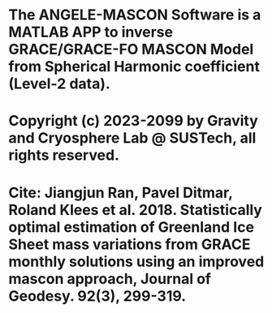 # The ANGELE-MASCON Software is a MATLAB APP to inverse GRACE/GRACE-FO MASCON Model from Spherical Harmonic coefficient (Level-2 data).
# Copyright (c) 2023-2099 by Gravity and Cryosphere Lab @ SUSTech, all rights reserved.
# Cite: Jiangjun Ran, Pavel Ditmar, Roland Klees et al. 2018. Statistically optimal estimation of Greenland Ice Sheet mass variations from GRACE monthly solutions using an improved mascon approach, Journal of Geodesy. 92(3), 299-319.
